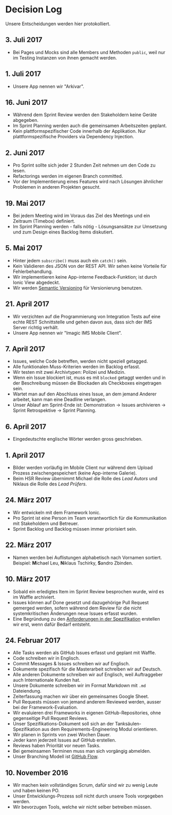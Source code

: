 # Decision Log
Unsere Entscheidungen werden hier protokolliert.

## 3. Juli 2017
- Bei Pages und Mocks sind alle Members und Methoden `public`, weil nur im Testing Instanzen von ihnen gemacht werden.

## 1. Juli 2017
- Unsere App nennen wir "Arkivar".

## 16. Juni 2017
- Während dem Sprint Review werden den Stakeholdern keine Geräte abgegeben.
- Im Sprint Planning werden auch die gemeinsamen Arbeitszeiten geplant.
- Kein plattformspezifischer Code innerhalb der Applikation. Nur plattformspezifische Providers via Dependency Injection.

## 2. Juni 2017
- Pro Sprint sollte sich jeder 2 Stunden Zeit nehmen um den Code zu lesen.
- Refactorings werden im eigenen Branch committed.
- Vor der Implementierung eines Features wird nach Lösungen ähnlicher Problemen in anderen Projekten gesucht.

## 19. Mai 2017
- Bei jedem Meeting wird im Voraus das Ziel des Meetings und ein Zeitraum (Timebox) definiert.
- Im Sprint Planning werden - falls nötig - Lösungsansätze zur Umsetzung und zum Design eines Backlog Items diskutiert.

## 5. Mai 2017
- Hinter jedem `subscribe()` muss auch ein `catch()` sein.
- Kein Validieren des JSON von der REST API. Wir sehen keine Vorteile für Fehlerbehandlung.
- Wir implementieren keine App-interne Feedback-Funktion; ist durch Ionic View abgedeckt.
- Wir werden [Semantic Versioning](http://semver.org) für Versionierung benutzen.

## 21. April 2017
- Wir verzichten auf die Programmierung von Integration Tests auf eine echte REST Schnittstelle und gehen davon aus, dass sich der IMS Server richtig verhält.
- Unsere App nennen wir "Imagic IMS Mobile Client".

## 7. April 2017
- Issues, welche Code betreffen, werden nicht speziell getagged.
- Alle funktionalen Muss-Kriterien werden im Backlog erfasst.
- Wir testen mit zwei Archivtypen: Polizei und Medizin.
- Wenn ein Issue blockiert ist, muss es mit `blocked` getaggt werden und in der Beschreibung müssen die Blockaden als Checkboxes eingetragen sein.
- Wartet man auf den Abschluss eines Issue, an dem jemand Anderer arbeitet, kann man eine Deadline verlangen.
- Unser Ablauf am Sprint-Ende ist: Demonstration → Issues archivieren → Sprint Retrospektive → Sprint Planning.

## 6. April 2017
- Eingedeutschte englische Wörter werden gross geschrieben.

## 1. April 2017
- Bilder werden vorläufig im Mobile Client nur während dem Upload Prozess zwischengespeichert (keine App-interne Galerie).
- Beim HSR Review übernimmt Michael die Rolle des _Lead Autors_ und Niklaus die Rolle des _Lead Prüfers_.

## 24. März 2017
- Wir entwickeln mit dem Framework Ionic.
- Pro Sprint ist eine Person im Team verantwortlich für die Kommunikation mit Stakeholdern und Betreuer.
- Sprint Backlog und Backlog müssen immer priorisiert sein.

## 22. März 2017
- Namen werden bei Auflistungen alphabetisch nach Vornamen sortiert. Beispiel: **M**ichael Leu, **N**iklaus Tschirky,  **S**andro Zbinden.

## 10. März 2017
- Sobald ein erledigtes Item im Sprint Review besprochen wurde, wird es im Waffle archiviert.
- Issues können auf Done gesetzt und dazugehörige Pull Request gemerged werden, sofern während dem Review für die nicht systemkritischen Änderungen neue Issues erfasst wurden.
- Eine Begründung zu den [Anforderungen in der Spezifikation](spec.md#anforderungskatalog) erstellen wir erst, wenn dafür Bedarf entsteht.

## 24. Februar 2017
- Alle Tasks werden als GitHub Issues erfasst und geplant mit Waffle.
- Code schreiben wir in Englisch.
- Commit Messages & Issues schreiben wir auf Englisch.
- Dokumente spezifisch für die Masterarbeit schreiben wir auf Deutsch.
- Alle anderen Dokumente schreiben wir auf Englisch, weil Auftraggeber auch Internationale Kunden hat.
- Unsere Dokumente schreiben wir im Format Markdown mit `.md` Dateiendung.
- Zeiterfassung machen wir über ein gemeinsames Google Sheet.
- Pull Requests müssen von jemand anderem Reviewed werden, ausser bei der Framework-Evaluation.
- Wir evaluieren drei Frameworks in eigenen GitHub-Repositories, ohne gegenseitige Pull Request Reviews.
- Unser Spezifikations-Dokument soll sich an der Tanksäulen-Spezifikation aus dem Requirements-Engineering Modul orientieren.
- Wir planen in Sprints von zwei Wochen Dauer.
- Jeder kann jederzeit Issues auf GitHub erstellen.
- Reviews haben Priorität vor neuen Tasks.
- Bei gemeinsamen Terminen muss man sich vorgängig abmelden.
- Unser Branching Modell ist [GitHub Flow](https://guides.github.com/introduction/flow/).

## 10. November 2016
- Wir machen kein vollständiges Scrum, dafür sind wir zu wenig Leute und haben keinen PO.
- Unser Entwicklungs-Prozess soll nicht durch unsere Tools vorgegeben werden.
- Wir bevorzugen Tools, welche wir nicht selber betreiben müssen.
